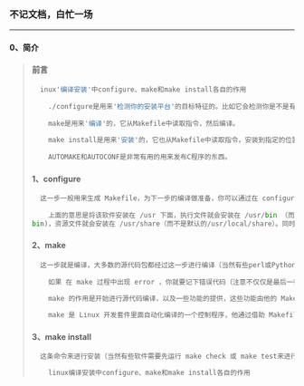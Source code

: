 ### 不记文档，白忙一场

------

#### 0、简介

> #### 前言
>
> ```python
> 	inux'编译安装'中configure、make和make install各自的作用
> 	
>     ./configure是用来'检测你的安装平台'的目标特征的。比如它会检测你是不是有CC或GCC，并不是需要CC或	GCC，它是个shell脚本。这一步一般用来生成 Makefile，为下一步的编译做准备。
> 	
>     make是用来'编译'的，它从Makefile中读取指令，然后编译。
> 	
>     make install是用来'安装'的，它也从Makefile中读取指令，安装到指定的位置。
> 	
>     AUTOMAKE和AUTOCONF是非常有用的用来发布C程序的东西。
> ```
>
> #### 1、configure
>
> ```python
> 	这一步一般用来生成 Makefile，为下一步的编译做准备，你可以通过在 configure 后加上参数来对安装进行控制，比如代码:./configure --prefix=/usr
> 	
>     上面的意思是将该软件安装在 /usr 下面，执行文件就会安装在 /usr/bin （而不是默认的 /usr/local/
> bin)，资源文件就会安装在 /usr/share（而不是默认的/usr/local/share）。同时一些软件的配置文件你可以通过指定 --sys-config= 参数进行设定。有一些软件还可以加上 --with、--enable、--without、--disable 等等参数对编译加以控制，你可以通过允许 ./configure --help 察看详细的说明帮助。
> ```
>
> #### 2、make
>
> ```python
> 	这一步就是编译，大多数的源代码包都经过这一步进行编译（当然有些perl或Python编写的软件需要调用perl或python来进行编译）。
> 	
>     如果 在 make 过程中出现 error ，你就要记下错误代码（注意不仅仅是最后一行），然后你可以向开发者提交 bugreport（一般在 INSTALL 里有提交地址），或者你的系统少了一些依赖库等，这些需要自己仔细研究错误代码。
> 	
>     make 的作用是开始进行源代码编译，以及一些功能的提供，这些功能由他的 Makefile 设置文件提供相关的功能，比如 make install 一般表示进行安装，make uninstall 是卸载，不加参数就是默认的进行源代码编译。
> 
>     make 是 Linux 开发套件里面自动化编译的一个控制程序，他通过借助 Makefile 里面编写的编译规范进行自动化的调用 gcc 、ld 以及运行某些需要的程序进行编译的程序。一般情况下，他所使用的 Makefile 控制代码，由 configure 这个设置脚本根据给定的参数和系统环境生成。
> ```
>
> #### 3、make install
>
> ```python
> 	这条命令来进行安装（当然有些软件需要先运行 make check 或 make test来进行一些测试），这一步一般需要你有 root 权限（因为要向系统写入文件）
> 
>     linux编译安装中configure、make和make install各自的作用
> ```
>





